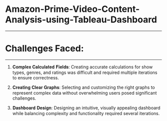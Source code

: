 # Amazon-Prime-Video-Content-Analysis-using-Tableau-Dashboard





_____________________________________________________________________________________________________________________________________________________________________________________________
# Challenges Faced:
_____________________________________________________________________________________________________________________________________________________________________________________________
1. 𝐂𝐨𝐦𝐩𝐥𝐞𝐱 𝐂𝐚𝐥𝐜𝐮𝐥𝐚𝐭𝐞𝐝 𝐅𝐢𝐞𝐥𝐝𝐬: Creating accurate calculations for show types, genres, and ratings was difficult and required multiple iterations to ensure correctness.

2. 𝐂𝐫𝐞𝐚𝐭𝐢𝐧𝐠 𝐂𝐥𝐞𝐚𝐫 𝐆𝐫𝐚𝐩𝐡𝐬: Selecting and customizing the right graphs to represent complex data without overwhelming users posed significant challenges.

3. 𝐃𝐚𝐬𝐡𝐛𝐨𝐚𝐫𝐝 𝐃𝐞𝐬𝐢𝐠𝐧: Designing an intuitive, visually appealing dashboard while balancing complexity and functionality required several iterations.


